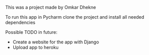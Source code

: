 This was a project made by Omkar Dhekne

To run this app in Pycharm clone the project and install all needed dependencies 

Possible TODO in future:
- Create a website for the app with Django
- Upload app to heroku 